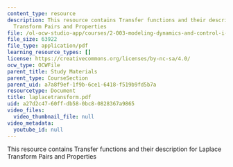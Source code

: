```yaml
---
content_type: resource
description: This resource contains Transfer functions and their description for Laplace
  Transform Pairs and Properties
file: /ol-ocw-studio-app/courses/2-003-modeling-dynamics-and-control-i-spring-2005/a27d2c4760ffdb580bc80828367a9865_laplacetransform.pdf
file_size: 63922
file_type: application/pdf
learning_resource_types: []
license: https://creativecommons.org/licenses/by-nc-sa/4.0/
ocw_type: OCWFile
parent_title: Study Materials
parent_type: CourseSection
parent_uid: a7a8f9ef-1f9b-6ce1-6418-f519b9fd5b7a
resourcetype: Document
title: laplacetransform.pdf
uid: a27d2c47-60ff-db58-0bc8-0828367a9865
video_files:
  video_thumbnail_file: null
video_metadata:
  youtube_id: null
---
```

This resource contains Transfer functions and their description for Laplace Transform Pairs and Properties